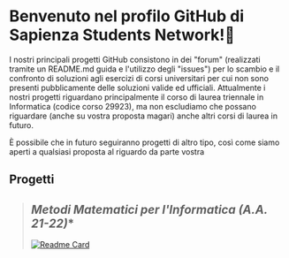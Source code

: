# Benvenuto nel profilo GitHub di Sapienza Students Network!🎉

I nostri principali progetti GitHub consistono in dei "forum" (realizzati tramite un README.md guida e l'utilizzo degli "issues") per lo scambio e il confronto di soluzioni agli esercizi di corsi universitari per cui non sono presenti pubblicamente delle soluzioni valide ed ufficiali. Attualmente i nostri progetti riguardano principalmente il corso di laurea triennale in Informatica (codice corso 29923), ma non escludiamo che possano riguardare (anche su vostra proposta magari) anche altri corsi di laurea in futuro.

È possibile che in futuro seguiranno progetti di altro tipo, così come siamo aperti a qualsiasi proposta al riguardo da parte vostra 

## Progetti

> ## *Metodi Matematici per l'Informatica (A.A. 21-22)**
>
> [![Readme Card](https://github-readme-stats.vercel.app/api/pin/?username=sapienzastudentsnetwork&show_owner&repo=mmi2122&theme=radical)](https://github.com/sapienzastudentsnetwork/mmi2122)
